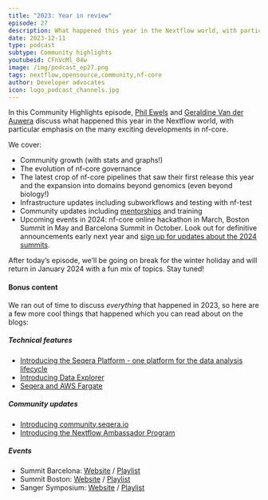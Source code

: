 ```yaml
---
title: "2023: Year in review"
episode: 27
description: What happened this year in the Nextflow world, with particular emphasis on the many exciting developments in nf-core.
date: 2023-12-11
type: podcast
subtype: Community highlights
youtubeid: CFnVcMl_04w
image: /img/podcast_ep27.png
tags: nextflow,opensource,community,nf-core
author: Developer advocates
icon: logo_podcast_channels.jpg
---
```


In this Community Highlights episode, [Phil Ewels](https://twitter.com/tallphil) and [Geraldine Van der Auwera](https://twitter.com/VdaGeraldine) discuss what happened this year in the Nextflow world, with particular emphasis on the many exciting developments in nf-core.

<!-- end-archive-description -->

We cover:

- Community growth (with stats and graphs!)
- The evolution of nf-core governance
- The latest crop of nf-core pipelines that saw their first release this year and the expansion into domains beyond genomics (even beyond biology!)
- Infrastructure updates including subworkflows and testing with nf-test
- Community updates including [mentorships](https://nextflow.io/blog/2023/czi-mentorship-round-3.html) and training
- Upcoming events in 2024: nf-core online hackathon in March, Boston Summit in May and Barcelona Summit in October. Look out for definitive announcements early next year and [sign up for updates about the 2024 summits](https://summit.nextflow.io/subscribe-2024/).

After today’s episode, we’ll be going on break for the winter holiday and will return in January 2024 with a fun mix of topics. Stay tuned!

#### Bonus content

We ran out of time to discuss *everything* that happened in 2023, so here are a few more cool things that happened which you can read about on the blogs:

##### Technical features
- [Introducing the Seqera Platform - one platform for the data analysis lifecycle](https://seqera.io/blog/introducing-the-seqera-platform/)
- [Introducing Data Explorer](https://seqera.io/blog/introducing-data-explorer/)
- [Seqera and AWS Fargate](https://seqera.io/blog/seqera-and-aws-fargate/)

##### Community updates
- [Introducing community.seqera.io](https://nextflow.io/blog/2023/community-forum.html)
- [Introducing the Nextflow Ambassador Program](https://nextflow.io/blog/2023/introducing-nextflow-ambassador-program.html)

##### Events
- Summit Barcelona: [Website](https://summit.nextflow.io/barcelona/) / [Playlist](https://www.youtube.com/playlist?list=PLPZ8WHdZGxmUotnP-tWRVNtuNWpN7xbpL)
- Summit Boston: [Website](https://summit.nextflow.io/boston/) / [Playlist](https://www.youtube.com/playlist?list=PLPZ8WHdZGxmVeXGTg6aFNlaeTEMTs3GOt)
- Sanger Symposium: [Website](https://sites.google.com/ebi.ac.uk/nextflow2023/home?authuser=0) / [Playlist](https://www.youtube.com/playlist?list=PLo5QmrytFHLFLfHxHW9WiB8o5RRCmQdco)




